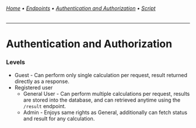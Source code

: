 ###### [Home](/) • [Endpoints](/endpoints/README.md) • [Authentication and Authorization](/authentication-authorization.md) • [Script](/script.md)
---

# Authentication and Authorization
### Levels
* Guest - Can perform only single calculation per request, result returned directly as a response.
* Registered user
    * General User - Can perform multiple calculations per request, results are stored into the database, and can retrieved anytime using the `/result` endpoint.
    * Admin - Enjoys same rights as General, additionally can fetch status and result for any calculation.

